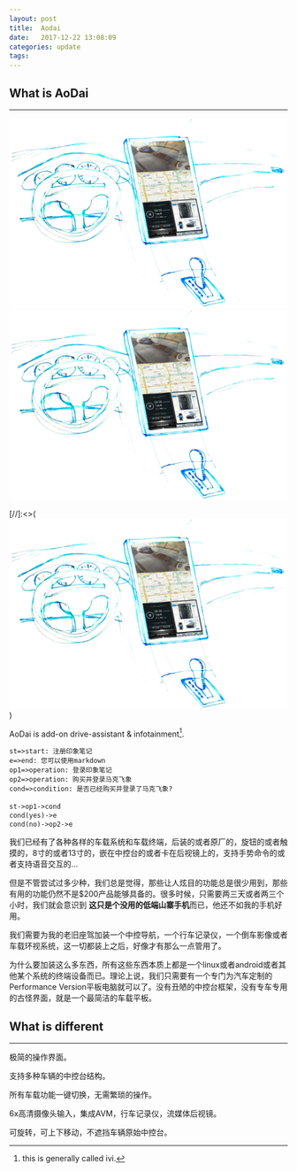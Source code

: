 ```yaml
---
layout: post
title:  Aodai
date:   2017-12-22 13:08:09
categories: update
tags: 
---
```


## What is AoDai
---

<div align="center">
<img src="/images/zk2.jpg"  />
<img src="/images/zk2.jpg"  />
</div>
    
[//]:<>(![picture](/images/zk2.jpg))

AoDai is add-on drive-assistant & infotainment[^infotainment].

<!--more-->

```flow  
st=>start: 注册印象笔记  
e=>end: 您可以使用markdown  
op1=>operation: 登录印象笔记  
op2=>operation: 购买并登录马克飞象  
cond=>condition: 是否已经购买并登录了马克飞象?  

st->op1->cond
cond(yes)->e
cond(no)->op2->e  
```

[^infotainment]:this is generally called ivi.

我们已经有了各种各样的车载系统和车载终端，后装的或者原厂的，旋钮的或者触摸的，8寸的或者13寸的，嵌在中控台的或者卡在后视镜上的，支持手势命令的或者支持语音交互的… 

但是不管尝试过多少种，我们总是觉得，那些让人炫目的功能总是很少用到，那些有用的功能仍然不是$200产品能够具备的。很多时候，只需要两三天或者两三个小时，我们就会意识到 **这只是个没用的低端山寨手机**而已，他还不如我的手机好用。

我们需要为我的老旧座驾加装一个中控导航，一个行车记录仪，一个倒车影像或者车载环视系统，这一切都装上之后，好像才有那么一点管用了。

为什么要加装这么多东西，所有这些东西本质上都是一个linux或者android或者其他某个系统的终端设备而已。理论上说，我们只需要有一个专门为汽车定制的Performance Version平板电脑就可以了。没有丑陋的中控台框架，没有专车专用的古怪界面，就是一个最简洁的车载平板。

## What is different
---
极简的操作界面。

支持多种车辆的中控台结构。

所有车载功能一键切换，无需繁琐的操作。

6x高清摄像头输入，集成AVM，行车记录仪，流媒体后视镜。

可旋转，可上下移动，不遮挡车辆原始中控台。

